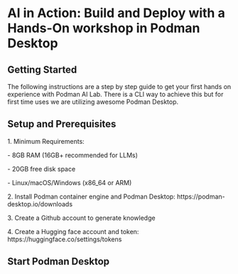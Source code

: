 <h1> AI in Action: Build and Deploy with a Hands-On workshop in Podman Desktop</h1>
<h2>Getting Started</h2>
The following instructions are a step by step guide to get your first hands on experience with Podman AI Lab. There is a CLI way to achieve this but for first time uses we are utilizing awesome Podman Desktop.

<h2>Setup and Prerequisites</h2>



<p> 1. Minimum Requirements:</p> 
      <p> - 8GB RAM (16GB+ recommended for LLMs)</p>
      <p> - 20GB free disk space</p>
      <p> - Linux/macOS/Windows (x86_64 or ARM)</p>
<p> 2. Install Podman container engine and Podman Desktop: https://podman-desktop.io/downloads</p>
<p> 3. Create a Github account to generate knowledge</p>
<p> 4. Create a Hugging face account and token: https://huggingface.co/settings/tokens </p>

<h2> Start Podman Desktop </h2>

